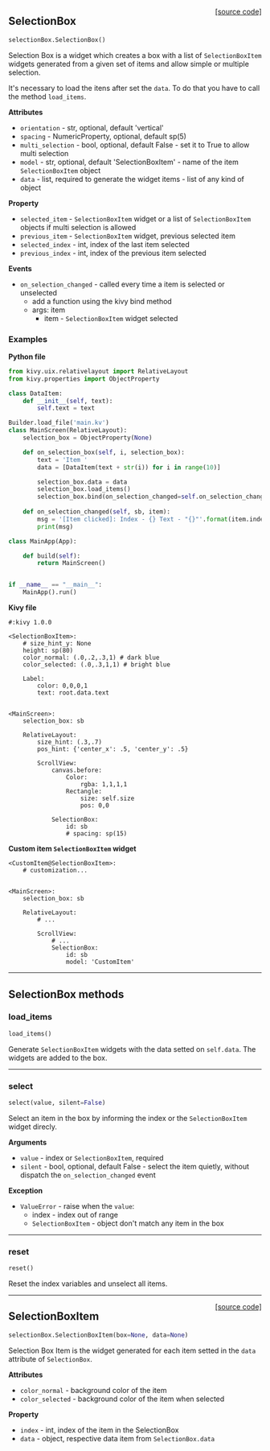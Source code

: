 <span style="float:right;">[[source code]](https://github.com/yuriharrison/custom-widgets/blob/master/custom-widgets/selectionBox.py#L58)</span>
## SelectionBox

```python
selectionBox.SelectionBox()
```

Selection Box is a widget which creates a box with
a list of `SelectionBoxItem` widgets generated from a
given set of items and allow simple or multiple selection.

It's necessary to load the itens after set the `data`. To do
that you have to call the method `load_items`.

__Attributes__

- `orientation` -  str, optional, default 'vertical'
- `spacing` -  NumericProperty, optional, default sp(5)
- `multi_selection` -  bool, optional, default False -
    set it to True to allow multi selection
- `model` -  str, optional, default 'SelectionBoxItem' -
    name of the item `SelectionBoxItem` object
- `data` -  list, required to generate the widget items -
    list of any kind of object

__Property__

- `selected_item` -  `SelectionBoxItem` widget or a list of
    `SelectionBoxItem` objects if multi selection is allowed
- `previous_item` -  `SelectionBoxItem` widget, previous selected item
- `selected_index` -  int, index of the last item selected
- `previous_index` -  int, index of the previous item selected

__Events__

- `on_selection_changed` -  called every time a item is selected or
    unselected
    - add a function using the kivy bind method
    - args: item
        - item - `SelectionBoxItem` widget selected

### Examples

**Python file**

```python
from kivy.uix.relativelayout import RelativeLayout
from kivy.properties import ObjectProperty

class DataItem:
    def __init__(self, text):
        self.text = text

Builder.load_file('main.kv')
class MainScreen(RelativeLayout):
    selection_box = ObjectProperty(None)

    def on_selection_box(self, i, selection_box):
        text = 'Item '
        data = [DataItem(text + str(i)) for i in range(10)]

        selection_box.data = data
        selection_box.load_items()
        selection_box.bind(on_selection_changed=self.on_selection_changed)
    
    def on_selection_changed(self, sb, item):
        msg = '[Item clicked]: Index - {} Text - "{}"'.format(item.index, item.data.text)
        print(msg)

class MainApp(App):

    def build(self):
        return MainScreen()


if __name__ == "__main__":
    MainApp().run()
```

**Kivy file**

```kivy
#:kivy 1.0.0

<SelectionBoxItem>:
    # size_hint_y: None
    height: sp(80)
    color_normal: (.0,.2,.3,1) # dark blue
    color_selected: (.0,.3,1,1) # bright blue
    
    Label:
        color: 0,0,0,1
        text: root.data.text


<MainScreen>:
    selection_box: sb

    RelativeLayout:
        size_hint: (.3,.7)
        pos_hint: {'center_x': .5, 'center_y': .5}

        ScrollView:
            canvas.before:
                Color:
                    rgba: 1,1,1,1
                Rectangle:
                    size: self.size
                    pos: 0,0

            SelectionBox:
                id: sb
                # spacing: sp(15)
```

**Custom item `SelectionBoxItem` widget**

```kivy
<CustomItem@SelectionBoxItem>:
    # customization...

    
<MainScreen>:
    selection_box: sb

    RelativeLayout:
        # ...

        ScrollView:
            # ...
            SelectionBox:
                id: sb
                model: 'CustomItem'
```



---
## SelectionBox methods

### load_items


```python
load_items()
```


Generate `SelectionBoxItem` widgets with the
data setted on `self.data`. The widgets are added to
the box.


---
### select


```python
select(value, silent=False)
```


Select an item in the box by informing the index
or the `SelectionBoxItem` widget direcly.

__Arguments__

- `value` -  index or `SelectionBoxItem`, required
- `silent` -  bool, optional, default False -
    select the item quietly, without dispatch the 
    `on_selection_changed` event

__Exception__

- `ValueError` -  raise when the `value`:
    - index - index out of range
    - `SelectionBoxItem` - object don't match
        any item in the box


---
### reset


```python
reset()
```


Reset the index variables and unselect all items.

----

<span style="float:right;">[[source code]](https://github.com/yuriharrison/custom-widgets/blob/master/custom-widgets/selectionBox.py#L38)</span>
## SelectionBoxItem

```python
selectionBox.SelectionBoxItem(box=None, data=None)
```

Selection Box Item is the widget generated for each
item setted in the `data` attribute of `SelectionBox`.

__Attributes__

- `color_normal` -  background color of the item
- `color_selected` -  background color of the item when selected

__Property__

- `index` -  int, index of the item in the SelectionBox
- `data` -  object, respective data item from `SelectionBox.data`
